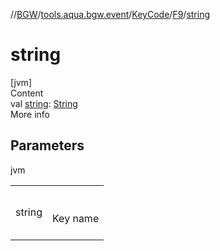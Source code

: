 //[BGW](../../../../index.md)/[tools.aqua.bgw.event](../../index.md)/[KeyCode](../index.md)/[F9](index.md)/[string](string.md)



# string  
[jvm]  
Content  
val [string](string.md): [String](https://kotlinlang.org/api/latest/jvm/stdlib/kotlin/-string/index.html)  
More info  


## Parameters  
  
jvm  
  
| | |
|---|---|
| <a name="tools.aqua.bgw.event/KeyCode.F9/string/#/PointingToDeclaration/"></a>string| <a name="tools.aqua.bgw.event/KeyCode.F9/string/#/PointingToDeclaration/"></a><br><br>Key name<br><br>|
  
  



